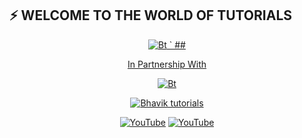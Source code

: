 ## ⚡ WELCOME TO THE WORLD OF TUTORIALS
<p align="center"><a href="https://github.com/Bhaviktutorials"><img src="https://user-images.githubusercontent.com/64035221/92300150-3013ba00-ef76-11ea-9dd7-e886292c6d6c.jpg" alt="Bt">
  `
## <p align="center"> In Partnership With
  
<p align="center"><a href="https://github.com/Bhaviktutorials"><img src="https://user-images.githubusercontent.com/64035221/92437232-0c45b380-f1c4-11ea-8798-5a4b33fc0476.jpg" alt="Bt">
</p>
  
<p align="center"><a href="https://github.com/Bhaviktutorials"><img title="Bhavik tutorials" src="https://github-readme-stats.vercel.app/api?username=Bhaviktutorials&show_icons=true&include_all_commits=true&theme=chartreuse-dark&cache_seconds=3200"></a>
</p>

<p align="center">
<a href="https://github.com/Bhaviktutorials"><img title="YouTube" src="https://img.shields.io/badge/Github-Bhaviktutorials-brightgreen?style=for-the-badge&logo=github"></a>
<a href="https://gitlab.com/Bhaviktutorials"><img title="YouTube" src="https://img.shields.io/badge/YouTube-Bhaviktutorials-red?style=for-the-badge&logo=Youtube"></a>
</p>

